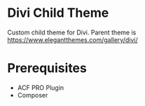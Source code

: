# Divi Child Theme

Custom child theme for Divi. Parent theme is https://www.elegantthemes.com/gallery/divi/

# Prerequisites

- ACF PRO Plugin
- Composer
